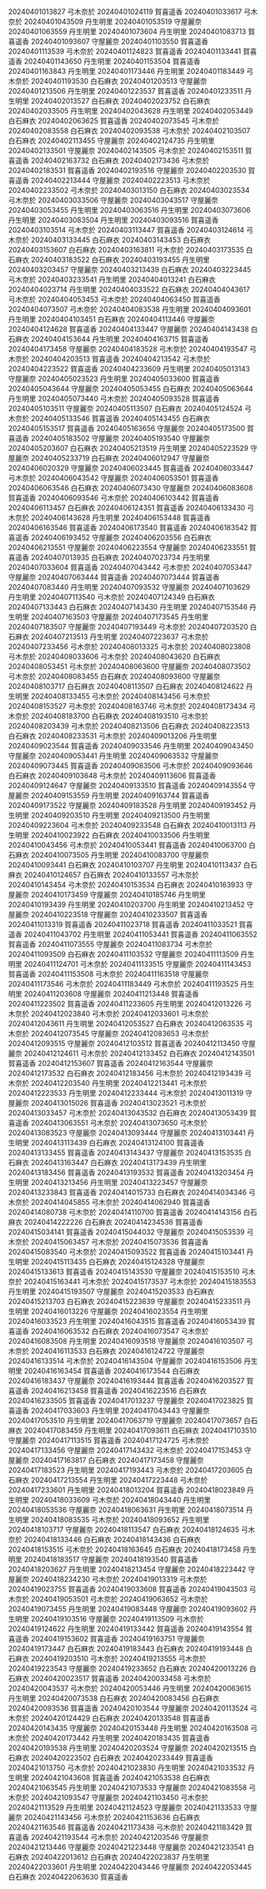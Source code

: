 20240401013827 弓木奈於
20240401024119 賀喜遥香
20240401033617 弓木奈於
20240401043509 丹生明里
20240401053519 守屋麗奈
20240401063559 丹生明里
20240401073604 丹生明里
20240401083713 賀喜遥香
20240401093607 守屋麗奈
20240401103550 賀喜遥香
20240401113539 弓木奈於
20240401124823 賀喜遥香
20240401133441 賀喜遥香
20240401143650 丹生明里
20240401153504 賀喜遥香
20240401163843 丹生明里
20240401173446 丹生明里
20240401183449 弓木奈於
20240401193530 白石麻衣
20240401203513 守屋麗奈
20240401213506 丹生明里
20240401223537 賀喜遥香
20240401233511 丹生明里
20240402013527 白石麻衣
20240402023752 白石麻衣
20240402033505 丹生明里
20240402043628 丹生明里
20240402053449 白石麻衣
20240402063625 賀喜遥香
20240402073545 弓木奈於
20240402083558 白石麻衣
20240402093538 弓木奈於
20240402103507 白石麻衣
20240402113455 守屋麗奈
20240402124735 丹生明里
20240402133501 守屋麗奈
20240402143505 弓木奈於
20240402153511 賀喜遥香
20240402163732 白石麻衣
20240402173436 弓木奈於
20240402183531 賀喜遥香
20240402193516 守屋麗奈
20240402203530 賀喜遥香
20240402213444 守屋麗奈
20240402223513 弓木奈於
20240402233502 弓木奈於
20240403013150 白石麻衣
20240403023534 弓木奈於
20240403033506 守屋麗奈
20240403043517 守屋麗奈
20240403053455 丹生明里
20240403063516 丹生明里
20240403073606 丹生明里
20240403083504 丹生明里
20240403093516 賀喜遥香
20240403103514 弓木奈於
20240403113447 賀喜遥香
20240403124614 弓木奈於
20240403133445 白石麻衣
20240403143453 白石麻衣
20240403153607 白石麻衣
20240403163811 弓木奈於
20240403173535 白石麻衣
20240403183522 白石麻衣
20240403193455 丹生明里
20240403203457 守屋麗奈
20240403213439 白石麻衣
20240403223445 弓木奈於
20240403233541 丹生明里
20240404013241 白石麻衣
20240404023714 丹生明里
20240404033522 白石麻衣
20240404043617 弓木奈於
20240404053453 弓木奈於
20240404063450 賀喜遥香
20240404073507 弓木奈於
20240404083538 丹生明里
20240404093601 丹生明里
20240404103451 白石麻衣
20240404113446 守屋麗奈
20240404124628 賀喜遥香
20240404133447 守屋麗奈
20240404143438 白石麻衣
20240404153644 丹生明里
20240404163715 賀喜遥香
20240404173458 守屋麗奈
20240404183528 弓木奈於
20240404193547 弓木奈於
20240404203513 賀喜遥香
20240404213542 弓木奈於
20240404223522 賀喜遥香
20240404233609 丹生明里
20240405013143 守屋麗奈
20240405023523 丹生明里
20240405033600 賀喜遥香
20240405043644 守屋麗奈
20240405053455 白石麻衣
20240405063644 丹生明里
20240405073440 弓木奈於
20240405093528 賀喜遥香
20240405103511 守屋麗奈
20240405113507 白石麻衣
20240405124524 弓木奈於
20240405133546 賀喜遥香
20240405143455 白石麻衣
20240405153517 賀喜遥香
20240405163656 守屋麗奈
20240405173500 賀喜遥香
20240405183502 守屋麗奈
20240405193540 守屋麗奈
20240405203607 白石麻衣
20240405213519 丹生明里
20240405223529 守屋麗奈
20240405233719 白石麻衣
20240406012947 守屋麗奈
20240406020329 守屋麗奈
20240406023445 賀喜遥香
20240406033447 弓木奈於
20240406043542 守屋麗奈
20240406053501 賀喜遥香
20240406063546 白石麻衣
20240406073430 守屋麗奈
20240406083608 賀喜遥香
20240406093546 弓木奈於
20240406103442 賀喜遥香
20240406113457 白石麻衣
20240406124351 賀喜遥香
20240406133430 弓木奈於
20240406143628 丹生明里
20240406153448 賀喜遥香
20240406163546 賀喜遥香
20240406173540 賀喜遥香
20240406183542 賀喜遥香
20240406193452 守屋麗奈
20240406203556 白石麻衣
20240406213551 守屋麗奈
20240406223554 守屋麗奈
20240406233551 賀喜遥香
20240407013935 白石麻衣
20240407023734 丹生明里
20240407033604 賀喜遥香
20240407043442 弓木奈於
20240407053447 守屋麗奈
20240407063444 賀喜遥香
20240407073444 賀喜遥香
20240407083440 丹生明里
20240407093532 守屋麗奈
20240407103629 丹生明里
20240407113540 弓木奈於
20240407124349 白石麻衣
20240407133443 白石麻衣
20240407143430 丹生明里
20240407153546 丹生明里
20240407163503 守屋麗奈
20240407173545 丹生明里
20240407183507 守屋麗奈
20240407193449 弓木奈於
20240407203520 白石麻衣
20240407213513 丹生明里
20240407223637 弓木奈於
20240407233456 弓木奈於
20240408013325 弓木奈於
20240408023808 弓木奈於
20240408033606 弓木奈於
20240408043620 白石麻衣
20240408053451 弓木奈於
20240408063600 守屋麗奈
20240408073502 弓木奈於
20240408083455 白石麻衣
20240408093600 守屋麗奈
20240408103717 白石麻衣
20240408113507 白石麻衣
20240408124622 丹生明里
20240408133455 弓木奈於
20240408143456 弓木奈於
20240408153527 弓木奈於
20240408163746 弓木奈於
20240408173434 弓木奈於
20240408183700 白石麻衣
20240408193510 弓木奈於
20240408203439 弓木奈於
20240408213506 白石麻衣
20240408223513 白石麻衣
20240408233531 弓木奈於
20240409013206 丹生明里
20240409023544 賀喜遥香
20240409033546 丹生明里
20240409043450 守屋麗奈
20240409053441 丹生明里
20240409063532 守屋麗奈
20240409073445 賀喜遥香
20240409083506 弓木奈於
20240409093646 白石麻衣
20240409103648 弓木奈於
20240409113606 賀喜遥香
20240409124647 守屋麗奈
20240409133510 賀喜遥香
20240409143554 守屋麗奈
20240409153559 丹生明里
20240409163744 賀喜遥香
20240409173522 守屋麗奈
20240409183528 丹生明里
20240409193452 丹生明里
20240409203510 丹生明里
20240409213500 丹生明里
20240409223604 弓木奈於
20240409233548 白石麻衣
20240410013113 丹生明里
20240410023922 白石麻衣
20240410033506 丹生明里
20240410043456 弓木奈於
20240410053441 賀喜遥香
20240410063700 白石麻衣
20240410073505 丹生明里
20240410083700 守屋麗奈
20240410093441 白石麻衣
20240410103707 丹生明里
20240410113437 白石麻衣
20240410124657 白石麻衣
20240410133557 弓木奈於
20240410143454 弓木奈於
20240410153534 白石麻衣
20240410163933 守屋麗奈
20240410173459 守屋麗奈
20240410185746 丹生明里
20240410193439 丹生明里
20240410203700 丹生明里
20240410213452 守屋麗奈
20240410223518 守屋麗奈
20240410233507 賀喜遥香
20240411013319 賀喜遥香
20240411023718 賀喜遥香
20240411033521 賀喜遥香
20240411043702 丹生明里
20240411053441 賀喜遥香
20240411063552 賀喜遥香
20240411073555 守屋麗奈
20240411083734 弓木奈於
20240411093509 白石麻衣
20240411103532 守屋麗奈
20240411113509 丹生明里
20240411124701 弓木奈於
20240411133515 守屋麗奈
20240411143453 賀喜遥香
20240411153508 弓木奈於
20240411163518 守屋麗奈
20240411173546 弓木奈於
20240411183449 弓木奈於
20240411193525 丹生明里
20240411203608 守屋麗奈
20240411213448 賀喜遥香
20240411223502 賀喜遥香
20240411233605 丹生明里
20240412013226 弓木奈於
20240412023840 弓木奈於
20240412033601 弓木奈於
20240412043611 丹生明里
20240412053527 白石麻衣
20240412063535 弓木奈於
20240412073545 守屋麗奈
20240412083653 弓木奈於
20240412093515 守屋麗奈
20240412103512 賀喜遥香
20240412113450 守屋麗奈
20240412124611 弓木奈於
20240412133452 白石麻衣
20240412143501 賀喜遥香
20240412153607 賀喜遥香
20240412163544 守屋麗奈
20240412173532 白石麻衣
20240412183456 弓木奈於
20240412193439 弓木奈於
20240412203540 丹生明里
20240412213441 弓木奈於
20240412223533 丹生明里
20240412233444 弓木奈於
20240413011319 守屋麗奈
20240413015026 賀喜遥香
20240413023521 弓木奈於
20240413033457 弓木奈於
20240413043532 白石麻衣
20240413053439 賀喜遥香
20240413063551 弓木奈於
20240413073650 弓木奈於
20240413083523 守屋麗奈
20240413093444 守屋麗奈
20240413103441 丹生明里
20240413113439 白石麻衣
20240413124100 賀喜遥香
20240413133455 賀喜遥香
20240413143437 守屋麗奈
20240413153535 白石麻衣
20240413163447 白石麻衣
20240413173439 丹生明里
20240413183456 賀喜遥香
20240413193532 賀喜遥香
20240413203454 丹生明里
20240413213456 丹生明里
20240413223457 守屋麗奈
20240413233843 賀喜遥香
20240414015733 白石麻衣
20240414034346 弓木奈於
20240414045855 弓木奈於
20240414062940 賀喜遥香
20240414080738 弓木奈於
20240414110700 賀喜遥香
20240414143156 白石麻衣
20240414222226 白石麻衣
20240414234536 賀喜遥香
20240415034141 賀喜遥香
20240415044032 守屋麗奈
20240415053539 弓木奈於
20240415063457 弓木奈於
20240415073536 賀喜遥香
20240415083540 弓木奈於
20240415093522 賀喜遥香
20240415103441 丹生明里
20240415113435 白石麻衣
20240415124328 守屋麗奈
20240415133613 賀喜遥香
20240415143530 守屋麗奈
20240415153510 弓木奈於
20240415163441 弓木奈於
20240415173537 弓木奈於
20240415183553 丹生明里
20240415193507 守屋麗奈
20240415203533 白石麻衣
20240415213703 白石麻衣
20240415223639 守屋麗奈
20240415233511 丹生明里
20240416013226 守屋麗奈
20240416023554 丹生明里
20240416033523 丹生明里
20240416043515 賀喜遥香
20240416053439 賀喜遥香
20240416063532 白石麻衣
20240416073547 弓木奈於
20240416083508 丹生明里
20240416093518 守屋麗奈
20240416103507 弓木奈於
20240416113533 白石麻衣
20240416124722 守屋麗奈
20240416133514 弓木奈於
20240416143504 守屋麗奈
20240416153506 丹生明里
20240416163454 賀喜遥香
20240416173544 白石麻衣
20240416183437 守屋麗奈
20240416193444 賀喜遥香
20240416203527 賀喜遥香
20240416213458 賀喜遥香
20240416223516 白石麻衣
20240416233505 賀喜遥香
20240417013237 守屋麗奈
20240417023825 賀喜遥香
20240417033603 丹生明里
20240417043443 守屋麗奈
20240417053510 丹生明里
20240417063719 守屋麗奈
20240417073657 白石麻衣
20240417083459 丹生明里
20240417093611 白石麻衣
20240417103510 守屋麗奈
20240417113515 賀喜遥香
20240417124725 弓木奈於
20240417133456 守屋麗奈
20240417143432 弓木奈於
20240417153453 守屋麗奈
20240417163817 白石麻衣
20240417173458 守屋麗奈
20240417183523 丹生明里
20240417193443 弓木奈於
20240417203605 白石麻衣
20240417213554 丹生明里
20240417223448 弓木奈於
20240417233601 丹生明里
20240418013204 賀喜遥香
20240418023849 丹生明里
20240418033609 弓木奈於
20240418043440 丹生明里
20240418053536 守屋麗奈
20240418063631 丹生明里
20240418073514 丹生明里
20240418083535 弓木奈於
20240418093652 丹生明里
20240418103717 守屋麗奈
20240418113547 白石麻衣
20240418124635 弓木奈於
20240418133446 白石麻衣
20240418143436 白石麻衣
20240418153515 弓木奈於
20240418163645 白石麻衣
20240418173458 丹生明里
20240418183517 守屋麗奈
20240418193540 賀喜遥香
20240418203627 丹生明里
20240418213454 守屋麗奈
20240418223442 守屋麗奈
20240418234230 弓木奈於
20240419013319 弓木奈於
20240419023755 賀喜遥香
20240419033608 賀喜遥香
20240419043503 弓木奈於
20240419053501 弓木奈於
20240419063652 弓木奈於
20240419073455 丹生明里
20240419083448 守屋麗奈
20240419093602 丹生明里
20240419103516 守屋麗奈
20240419113509 弓木奈於
20240419124622 丹生明里
20240419133442 賀喜遥香
20240419143554 賀喜遥香
20240419153602 賀喜遥香
20240419163751 守屋麗奈
20240419173447 白石麻衣
20240419183443 白石麻衣
20240419193448 白石麻衣
20240419203510 弓木奈於
20240419213555 弓木奈於
20240419223543 守屋麗奈
20240419233652 白石麻衣
20240420013226 白石麻衣
20240420023517 賀喜遥香
20240420033458 弓木奈於
20240420043537 弓木奈於
20240420053446 丹生明里
20240420063615 丹生明里
20240420073538 白石麻衣
20240420083456 白石麻衣
20240420093536 賀喜遥香
20240420103544 守屋麗奈
20240420113524 弓木奈於
20240420124429 白石麻衣
20240420133548 賀喜遥香
20240420143435 守屋麗奈
20240420153448 丹生明里
20240420163508 弓木奈於
20240420173442 丹生明里
20240420183435 賀喜遥香
20240420193538 丹生明里
20240420203524 守屋麗奈
20240420213515 白石麻衣
20240420223502 白石麻衣
20240420233449 賀喜遥香
20240421013750 弓木奈於
20240421023830 丹生明里
20240421033532 丹生明里
20240421043608 賀喜遥香
20240421053538 白石麻衣
20240421063545 丹生明里
20240421073533 守屋麗奈
20240421083558 弓木奈於
20240421093547 守屋麗奈
20240421103450 弓木奈於
20240421113529 丹生明里
20240421124523 守屋麗奈
20240421133533 守屋麗奈
20240421143456 弓木奈於
20240421153636 白石麻衣
20240421163546 賀喜遥香
20240421173438 弓木奈於
20240421183429 賀喜遥香
20240421193544 弓木奈於
20240421203546 守屋麗奈
20240421213446 守屋麗奈
20240421223448 守屋麗奈
20240421233541 白石麻衣
20240422013612 白石麻衣
20240422023837 丹生明里
20240422033601 丹生明里
20240422043446 守屋麗奈
20240422053445 白石麻衣
20240422063630 賀喜遥香
